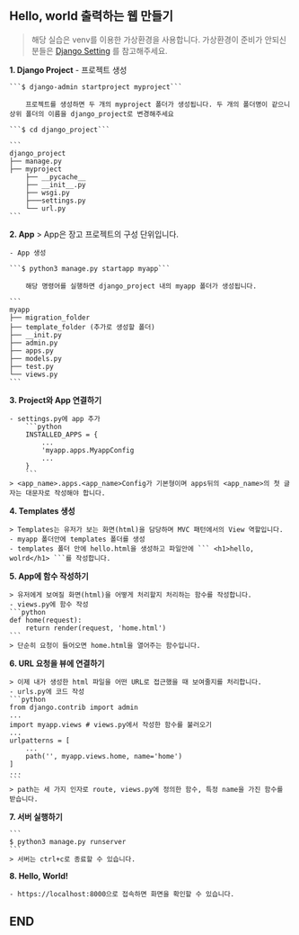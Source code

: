 ## Hello, world 출력하는 웹 만들기

> 해당 실습은 venv를 이용한 가상환경을 사용합니다. 가상환경이 준비가 안되신 분들은 [Django Setting](https://github.com/sangyeol-kim/python_study/tree/master/django/setting) 를 참고해주세요.

**1. Django Project**
    - 프로젝트 생성

    ```$ django-admin startproject myproject```

        프로젝트를 생성하면 두 개의 myproject 폴더가 생성됩니다. 두 개의 폴더명이 같으니 상위 폴더의 이름을 django_project로 변경해주세요

    ```$ cd django_project```

    ```
    django_project
    ├── manage.py
    ├── myproject
        ├── __pycache__
        ├── __init__.py
        ├── wsgi.py
        ├───settings.py
        └── url.py
    ```

**2. App**
    > App은 장고 프로젝트의 구성 단위입니다.

    - App 생성

    ```$ python3 manage.py startapp myapp```

        해당 명령어를 실행하면 django_project 내의 myapp 폴더가 생성됩니다.

    ```
    myapp
    ├── migration_folder
    ├── template_folder (추가로 생성할 폴더)
    ├── __init.py
    ├── admin.py
    ├── apps.py
    ├── models.py
    ├── test.py
    └── views.py
    ```

**3. Project와 App 연결하기**

    - settings.py에 app 추가
        ```python
        INSTALLED_APPS = {
            ...
            'myapp.apps.MyappConfig
            ...
        }
        ```
    > <app_name>.apps.<app_name>Config가 기본형이며 apps뒤의 <app_name>의 첫 글자는 대문자로 작성해야 합니다.

**4. Templates 생성**

    > Templates는 유저가 보는 화면(html)을 담당하며 MVC 패턴에서의 View 역할입니다.
    - myapp 폴더안에 templates 폴더를 생성
    - templates 폴더 안에 hello.html을 생성하고 파일안에 ``` <h1>hello, wolrd</h1> ```를 작성합니다.

**5. App에 함수 작성하기**

    > 유저에게 보여질 화면(html)을 어떻게 처리할지 처리하는 함수를 작성합니다.
    - views.py에 함수 작성
    ```python
    def home(request):
        return render(request, 'home.html')
    ```
    > 단순히 요청이 들어오면 home.html을 열어주는 함수입니다.

**6. URL 요청을 뷰에 연결하기**

    > 이제 내가 생성한 html 파일을 어떤 URL로 접근했을 때 보여줄지를 처리합니다.
    - urls.py에 코드 작성
    ```python
    from django.contrib import admin
    ...
    import myapp.views # views.py에서 작성한 함수를 불러오기
    ...
    urlpatterns = [
        ...
        path('', myapp.views.home, name='home')
    ]
    ...
    ```
    > path는 세 가지 인자로 route, views.py에 정의한 함수, 특정 name을 가진 함수를 받습니다.

**7. 서버 실행하기**

    ```
    $ python3 manage.py runserver
    ```
    > 서버는 ctrl+c로 종료할 수 있습니다.

**8. Hello, World!**

    - https://localhost:8000으로 접속하면 화면을 확인할 수 있습니다.

## END